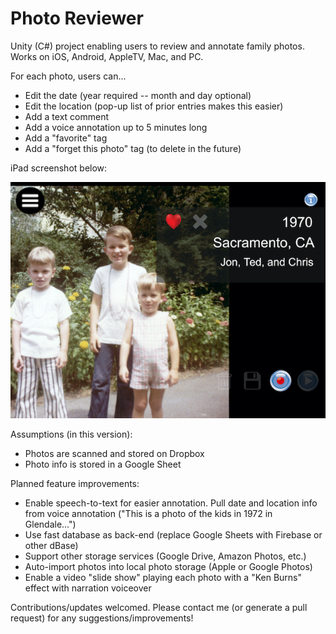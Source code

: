# Photo Reviewer

Unity (C#) project enabling users to review and annotate family photos.  Works on iOS, Android, AppleTV, Mac, and PC.

For each photo, users can...
- Edit the date (year required -- month and day optional)
- Edit the location (pop-up list of prior entries makes this easier)
- Add a text comment
- Add a voice annotation up to 5 minutes long
- Add a "favorite" tag
- Add a "forget this photo" tag (to delete in the future)

iPad screenshot below:

![Screenshot](https://github.com/tedbarnett/Photo-Reviewer/blob/master/photo-reviewer-screenshot.jpeg)


Assumptions (in this version):
- Photos are scanned and stored on Dropbox
- Photo info is stored in a Google Sheet

Planned feature improvements:
- Enable speech-to-text for easier annotation.  Pull date and location info from voice annotation ("This is a photo of the kids in 1972 in Glendale...")
- Use fast database as back-end (replace Google Sheets with Firebase or other dBase)
- Support other storage services (Google Drive, Amazon Photos, etc.)
- Auto-import photos into local photo storage (Apple or Google Photos)
- Enable a video "slide show" playing each photo with a "Ken Burns" effect with narration voiceover

Contributions/updates welcomed.  Please contact me (or generate a pull request) for any suggestions/improvements!
